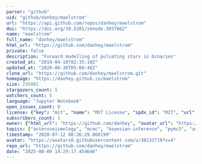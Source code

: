 ```yaml
---
parser: "github"
uid: "github/danhey/maelstrom"
url: "https://api.github.com/repos/danhey/maelstrom"
doi: "https://doi.org/10.5281/zenodo.3937862"
name: "maelstrom"
full_name: "danhey/maelstrom"
html_url: "https://github.com/danhey/maelstrom"
private: false
description: "Forward modelling of pulsating stars in binaries"
created_at: "2019-04-10T02:35:10Z"
updated_at: "2020-06-30T05:08:46Z"
clone_url: "https://github.com/danhey/maelstrom.git"
homepage: "https://danhey.github.io/maelstrom"
size: 235001
stargazers_count: 5
watchers_count: 5
language: "Jupyter Notebook"
open_issues_count: 0
license: {"key": "mit", "name": "MIT License", "spdx_id": "MIT", "url": "https://api.github.com/licenses/mit", "node_id": "MDc6TGljZW5zZTEz"}
subscribers_count: 3
owner: {"html_url": "https://github.com/danhey", "avatar_url": "https://avatars0.githubusercontent.com/u/38233719?v=4", "login": "danhey", "type": "User"}
topics: ["asteroseismology", "mcmc", "bayesian-inference", "pymc3", "astronomy", "astrophysics", "binaries"]
timestamp: "2020-07-12 00:26:29.866199"
avatar: "https://avatars0.githubusercontent.com/u/38233719?v=4"
repo_url: "https://github.com/danhey/maelstrom"
date: "2025-08-09 14:29:17.454646"
---
```


